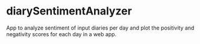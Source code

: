 # diarySentimentAnalyzer
App to analyze sentiment of input diaries per day and plot the positivity and negativity scores for each day in a web app.
